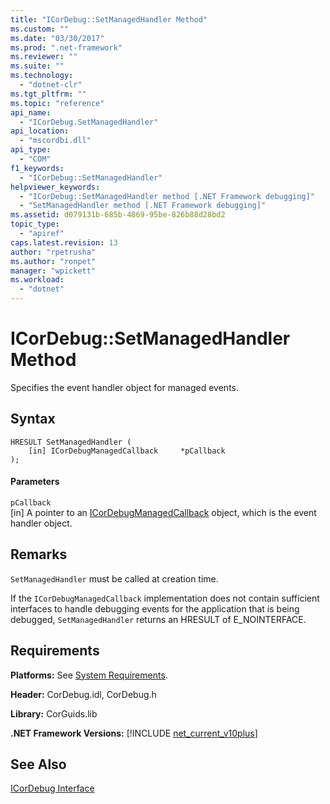 ```yaml
---
title: "ICorDebug::SetManagedHandler Method"
ms.custom: ""
ms.date: "03/30/2017"
ms.prod: ".net-framework"
ms.reviewer: ""
ms.suite: ""
ms.technology: 
  - "dotnet-clr"
ms.tgt_pltfrm: ""
ms.topic: "reference"
api_name: 
  - "ICorDebug.SetManagedHandler"
api_location: 
  - "mscordbi.dll"
api_type: 
  - "COM"
f1_keywords: 
  - "ICorDebug::SetManagedHandler"
helpviewer_keywords: 
  - "ICorDebug::SetManagedHandler method [.NET Framework debugging]"
  - "SetManagedHandler method [.NET Framework debugging]"
ms.assetid: d079131b-685b-4869-95be-826b88d28bd2
topic_type: 
  - "apiref"
caps.latest.revision: 13
author: "rpetrusha"
ms.author: "ronpet"
manager: "wpickett"
ms.workload: 
  - "dotnet"
---
```

# ICorDebug::SetManagedHandler Method
Specifies the event handler object for managed events.  
  
## Syntax  
  
```  
HRESULT SetManagedHandler (  
    [in] ICorDebugManagedCallback     *pCallback  
);  
```  
  
#### Parameters  
 `pCallback`  
 [in] A pointer to an [ICorDebugManagedCallback](../../../../docs/framework/unmanaged-api/debugging/icordebugmanagedcallback-interface.md) object, which is the event handler object.  
  
## Remarks  
 `SetManagedHandler` must be called at creation time.  
  
 If the `ICorDebugManagedCallback` implementation does not contain sufficient interfaces to handle debugging events for the application that is being debugged, `SetManagedHandler` returns an HRESULT of E_NOINTERFACE.  
  
## Requirements  
 **Platforms:** See [System Requirements](../../../../docs/framework/get-started/system-requirements.md).  
  
 **Header:** CorDebug.idl, CorDebug.h  
  
 **Library:** CorGuids.lib  
  
 **.NET Framework Versions:** [!INCLUDE [net_current_v10plus](../../../../includes/net-current-v10plus-md.md)]  
  
## See Also  
 [ICorDebug Interface](../../../../docs/framework/unmanaged-api/debugging/icordebug-interface.md)
